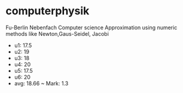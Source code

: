 computerphysik
==============

Fu-Berlin Nebenfach
Computer science
Approximation using numeric methods like Newton,Gaus-Seidel, Jacobi

* u1: 17.5
* u2: 19
* u3: 18
* u4: 20
* u5: 17.5
* u6: 20
* avg:  18.66 ~ Mark: 1.3
